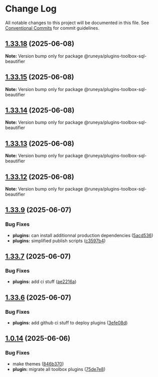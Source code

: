 # Change Log

All notable changes to this project will be documented in this file.
See [Conventional Commits](https://conventionalcommits.org) for commit guidelines.

## [1.33.18](https://github.com/runeya/runeya/compare/v1.33.17...v1.33.18) (2025-06-08)

**Note:** Version bump only for package @runeya/plugins-toolbox-sql-beautifier

## [1.33.15](https://github.com/runeya/runeya/compare/v1.33.14...v1.33.15) (2025-06-08)

**Note:** Version bump only for package @runeya/plugins-toolbox-sql-beautifier

## [1.33.14](https://github.com/runeya/runeya/compare/v1.33.13...v1.33.14) (2025-06-08)

**Note:** Version bump only for package @runeya/plugins-toolbox-sql-beautifier

## [1.33.13](https://github.com/runeya/runeya/compare/v1.33.12...v1.33.13) (2025-06-08)

**Note:** Version bump only for package @runeya/plugins-toolbox-sql-beautifier

## [1.33.12](https://github.com/runeya/runeya/compare/v1.33.11...v1.33.12) (2025-06-08)

**Note:** Version bump only for package @runeya/plugins-toolbox-sql-beautifier

## [1.33.9](https://github.com/runeya/runeya/compare/v1.33.8...v1.33.9) (2025-06-07)

### Bug Fixes

* **plugins:** can install additionnal production dependencies ([5acd536](https://github.com/runeya/runeya/commit/5acd53627f00a735dd19752a8c56046efdb46fb9))
* **plugins:** simplified publish scripts ([c3597b4](https://github.com/runeya/runeya/commit/c3597b4ea49f63c08e491dda4b4a73a476f2ba8c))

## [1.33.7](https://github.com/runeya/runeya/compare/v1.33.6...v1.33.7) (2025-06-07)

### Bug Fixes

* **plugins:** add ci stuff ([ae2216a](https://github.com/runeya/runeya/commit/ae2216a23b29d0351cdad8c73a3a6bb5747266c9))

## [1.33.6](https://github.com/runeya/runeya/compare/v1.33.5...v1.33.6) (2025-06-07)

### Bug Fixes

* **plugins:** add github ci stuff to deploy plugins ([3efe08d](https://github.com/runeya/runeya/commit/3efe08dbdba55eed8548c7ba8c4a01055dd917ae))

## [1.0.14](https://github.com/runeya/runeya/compare/v1.0.13...v1.0.14) (2025-06-06)

### Bug Fixes

* make themes ([846b370](https://github.com/runeya/runeya/commit/846b370a23102eb726e9172768b9b6839bce3537))
* **plugin:** migrate all toolbox plugins ([75de7e8](https://github.com/runeya/runeya/commit/75de7e82483ba022199b91f6c84da608f2889f13))
